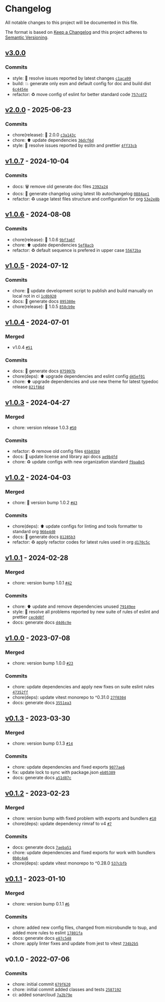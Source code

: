 # Changelog

All notable changes to this project will be documented in this file.

The format is based on [Keep a Changelog](https://keepachangelog.com/en/1.0.0/)
and this project adheres to [Semantic Versioning](https://semver.org/spec/v2.0.0.html).

## [v3.0.0](https://luffynando.github.com/nodecfdi/base-converter/compare/v2.0.0...v3.0.0)

### Commits

- style: :rotating_light: resolve issues reported by latest changes [`c1aca99`](https://luffynando.github.com/nodecfdi/base-converter/commit/c1aca99aee7bdf4853812e1ee884657f587ed617)
- build: :boom: generate only esm and default config for doc and build dist [`6c4454e`](https://luffynando.github.com/nodecfdi/base-converter/commit/6c4454e81f4f9441cf0cb0e24c23f65b7cbe196f)
- refactor: :recycle: move config of eslint for better standard code [`757cdf2`](https://luffynando.github.com/nodecfdi/base-converter/commit/757cdf2b372b0d00a61eb5344fb7664a03c75823)

## [v2.0.0](https://luffynando.github.com/nodecfdi/base-converter/compare/v1.0.7...v2.0.0) - 2025-06-23

### Commits

- chore(release): :tada: 2.0.0 [`c3a143c`](https://luffynando.github.com/nodecfdi/base-converter/commit/c3a143c448bcf2ad54942d619e968d0fa3dcd227)
- chore: :arrow_up: update dependencies [`36dcf6d`](https://luffynando.github.com/nodecfdi/base-converter/commit/36dcf6d4f9aaf0e3946a6faad065859b064fd2c9)
- style: :rotating_light: resolve issues reported by eslitn and prettier [`4ff33cb`](https://luffynando.github.com/nodecfdi/base-converter/commit/4ff33cb24bf2a222b58d71da8e9f07d81afe3905)

## [v1.0.7](https://luffynando.github.com/nodecfdi/base-converter/compare/v1.0.6...v1.0.7) - 2024-10-04

### Commits

- docs: :wastebasket: remove old generate doc files [`2392a24`](https://luffynando.github.com/nodecfdi/base-converter/commit/2392a243edf48b3dc1d1e358e1d976f26a73b24b)
- docs: :memo: generate changelog using latest lib autochangelog [`0884ae1`](https://luffynando.github.com/nodecfdi/base-converter/commit/0884ae158c60caf37e5199a7aa13966fd6f91314)
- refactor: :recycle: usage latest files structure and configuration for org [`53e2e8b`](https://luffynando.github.com/nodecfdi/base-converter/commit/53e2e8b7bc298a81515bb0f47b660d5ec296d28f)

## [v1.0.6](https://luffynando.github.com/nodecfdi/base-converter/compare/v1.0.5...v1.0.6) - 2024-08-08

### Commits

- chore(release): :tada: 1.0.6 [`9bf3a6f`](https://luffynando.github.com/nodecfdi/base-converter/commit/9bf3a6f7266674b0668e22e0013a7ca2dc4b5833)
- chore: :arrow_up: update dependencies [`5ef8acb`](https://luffynando.github.com/nodecfdi/base-converter/commit/5ef8acbb87403ef3de2b9f95341a16c392437948)
- refactor: :recycle: default sequence is prefered in upper case [`55672ba`](https://luffynando.github.com/nodecfdi/base-converter/commit/55672ba7b10c864aa2c42e7f93f4748ad7e346f2)

## [v1.0.5](https://luffynando.github.com/nodecfdi/base-converter/compare/v1.0.4...v1.0.5) - 2024-07-12

### Commits

- chore: :hammer: update development script to publish and build manually on local not in ci [`1c0b920`](https://luffynando.github.com/nodecfdi/base-converter/commit/1c0b920837b7a947507fff1c9e8b594f95784934)
- docs: :memo: generate docs [`895380e`](https://luffynando.github.com/nodecfdi/base-converter/commit/895380e434264cde1fbae2c30f25faf33a7c6e75)
- chore(release): :tada: 1.0.5 [`858cb9e`](https://luffynando.github.com/nodecfdi/base-converter/commit/858cb9e467b6fde1f379733cf87da01cd9929597)

## [v1.0.4](https://luffynando.github.com/nodecfdi/base-converter/compare/v1.0.3...v1.0.4) - 2024-07-01

### Merged

- v1.0.4 [`#51`](https://luffynando.github.com/nodecfdi/base-converter/pull/51)

### Commits

- docs: :memo: generate docs [`075997b`](https://luffynando.github.com/nodecfdi/base-converter/commit/075997b7e0f23aa74bb308db7bd9638172661024)
- chore(deps): :arrow_up: upgrade dependencies and eslint config [`d45ef01`](https://luffynando.github.com/nodecfdi/base-converter/commit/d45ef01acce3395fb95ea3a82ed9ac8486dc4339)
- chore: :arrow_up: upgrade dependencies and use new theme for latest typedoc release [`821f86d`](https://luffynando.github.com/nodecfdi/base-converter/commit/821f86d6b4a333c1496046c37fa99a3911dfb6df)

## [v1.0.3](https://luffynando.github.com/nodecfdi/base-converter/compare/v1.0.2...v1.0.3) - 2024-04-27

### Merged

- chore: version release 1.0.3 [`#50`](https://luffynando.github.com/nodecfdi/base-converter/pull/50)

### Commits

- refactor: :recycle: remove old config files [`65b03b9`](https://luffynando.github.com/nodecfdi/base-converter/commit/65b03b91a5440a894f4101c7e0c29a84d1666c54)
- docs: :memo: update license and library api docs [`ae9b4fd`](https://luffynando.github.com/nodecfdi/base-converter/commit/ae9b4fdf429cbbadaa65050ac5b2c645f14c713c)
- chore: :recycle: update configs with new organization standard [`f9aa8e5`](https://luffynando.github.com/nodecfdi/base-converter/commit/f9aa8e5e5d7b038dd30c8f7ed84835d2dae141e3)

## [v1.0.2](https://luffynando.github.com/nodecfdi/base-converter/compare/v1.0.1...v1.0.2) - 2024-04-03

### Merged

- chore: 🚀 version bump 1.0.2 [`#43`](https://luffynando.github.com/nodecfdi/base-converter/pull/43)

### Commits

- chore(deps): :arrow_up: update configs for linting and tools formatter to standard org [`966e4d0`](https://luffynando.github.com/nodecfdi/base-converter/commit/966e4d0710ac35ed407552186cdc0a337c4bd539)
- docs: :memo: generate docs [`81285b3`](https://luffynando.github.com/nodecfdi/base-converter/commit/81285b3b44aab172849dad9d1d8c18eff208ece6)
- refactor: :recycle: apply refactor codes for latest rules used in org [`d170c5c`](https://luffynando.github.com/nodecfdi/base-converter/commit/d170c5cb68b8a492d1998de377a582e552a5bfb2)

## [v1.0.1](https://luffynando.github.com/nodecfdi/base-converter/compare/v1.0.0...v1.0.1) - 2024-02-28

### Merged

- chore: version bump 1.0.1 [`#42`](https://luffynando.github.com/nodecfdi/base-converter/pull/42)

### Commits

- chore: :arrow_up: update and remove dependencies unused [`79149ee`](https://luffynando.github.com/nodecfdi/base-converter/commit/79149ee1cf5f885c577952817ceea984ca706d57)
- style: :rotating_light: resolve all problems reported by new suite of rules of eslint and prettier [`cec0d0f`](https://luffynando.github.com/nodecfdi/base-converter/commit/cec0d0f336234d22a92c7768839c571424790ece)
- docs: generate docs [`d4d6c9e`](https://luffynando.github.com/nodecfdi/base-converter/commit/d4d6c9e596d4fdf1cc6f91eb9bface8d39fc96d1)

## [v1.0.0](https://luffynando.github.com/nodecfdi/base-converter/compare/v0.1.3...v1.0.0) - 2023-07-08

### Merged

- chore: version bump 1.0.0 [`#23`](https://luffynando.github.com/nodecfdi/base-converter/pull/23)

### Commits

- chore: update dependencies and apply new fixes on suite eslint rules [`47352ff`](https://luffynando.github.com/nodecfdi/base-converter/commit/47352ff6f1381faba158134da4ed3e842f0d9cdc)
- chore(deps): update vitest monorepo to ^0.31.0 [`27f0304`](https://luffynando.github.com/nodecfdi/base-converter/commit/27f0304063f9f9d5dcfa9a6924473fb7857fad29)
- docs: generate docs [`3551ea3`](https://luffynando.github.com/nodecfdi/base-converter/commit/3551ea300cb2ebaf40f9aaeed5f99012e64f5d33)

## [v0.1.3](https://luffynando.github.com/nodecfdi/base-converter/compare/v0.1.2...v0.1.3) - 2023-03-30

### Merged

- chore: version bump 0.1.3 [`#14`](https://luffynando.github.com/nodecfdi/base-converter/pull/14)

### Commits

- chore: update dependencies and fixed exports [`9077ae6`](https://luffynando.github.com/nodecfdi/base-converter/commit/9077ae6543d425e002701f30026cfbb5099fc2ad)
- fix: update lock to sync with package.json [`eb05389`](https://luffynando.github.com/nodecfdi/base-converter/commit/eb05389bb339a2c255012da6442cc4d63689d1a7)
- docs: generate docs [`a51d87c`](https://luffynando.github.com/nodecfdi/base-converter/commit/a51d87c8bc66b767ebdf8118cdb18b17e2004e11)

## [v0.1.2](https://luffynando.github.com/nodecfdi/base-converter/compare/v0.1.1...v0.1.2) - 2023-02-23

### Merged

- chore: version bump with fixed problem with exports and bundlers [`#10`](https://luffynando.github.com/nodecfdi/base-converter/pull/10)
- chore(deps): update dependency rimraf to v4 [`#7`](https://luffynando.github.com/nodecfdi/base-converter/pull/7)

### Commits

- docs: generate docs [`7aeba51`](https://luffynando.github.com/nodecfdi/base-converter/commit/7aeba51a62d5a8635a50a6933273ec6983553f13)
- chore: update dependencies and fixed exports for work with bundlers [`0b0c4a6`](https://luffynando.github.com/nodecfdi/base-converter/commit/0b0c4a6d88211b403b37a5a48cbf9389929263de)
- chore(deps): update vitest monorepo to ^0.28.0 [`537cbfb`](https://luffynando.github.com/nodecfdi/base-converter/commit/537cbfb2e6e71c4c0480f678fe2c7248c68f9a90)

## [v0.1.1](https://luffynando.github.com/nodecfdi/base-converter/compare/v0.1.0...v0.1.1) - 2023-01-10

### Merged

- chore: version bump 0.1.1 [`#6`](https://luffynando.github.com/nodecfdi/base-converter/pull/6)

### Commits

- chore: added new config files, changed from microbundle to tsup, and added more rules to eslint [`17801fa`](https://luffynando.github.com/nodecfdi/base-converter/commit/17801facaaca82aebea71203194229d76c48331f)
- docs: generate docs [`e87c548`](https://luffynando.github.com/nodecfdi/base-converter/commit/e87c5488cc69740c74f3e3fb1758adde93b32ef9)
- chore: apply linter fixes and update from jest to vitest [`734b2b5`](https://luffynando.github.com/nodecfdi/base-converter/commit/734b2b5e3cbcdf6f42fff960036e3d91f3c1e483)

## v0.1.0 - 2022-07-06

### Commits

- chore: initial commit [`679f620`](https://luffynando.github.com/nodecfdi/base-converter/commit/679f6204d1327d1c096c60615342ce373e390722)
- chore: initial commit added classes and tests [`2587192`](https://luffynando.github.com/nodecfdi/base-converter/commit/2587192e89121dd8de1e1eefa700dbbe7345f908)
- ci: added sonarcloud [`7a2b79e`](https://luffynando.github.com/nodecfdi/base-converter/commit/7a2b79e9c396976054967c8bef37bce6751e915a)
